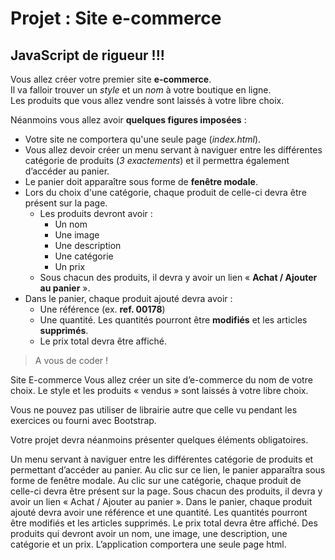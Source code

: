 # Projet : Site e-commerce

## JavaScript de rigueur !!!
​Vous allez créer votre premier site **e-commerce**.  
Il va falloir trouver un *style* et un *nom* à votre boutique en ligne.  
Les produits que vous allez vendre sont laissés à votre libre choix.  

Néanmoins vous allez avoir **quelques figures imposées** :
​
- Votre site ne comportera qu'une seule page (*index.html*).
- Vous allez devoir créer un menu servant à naviguer entre les différentes catégorie de produits (*3 exactements*) et il permettra également d’accéder au panier.
- Le panier doit apparaître sous forme de **fenêtre modale**.
- Lors du choix d'une catégorie, chaque produit de celle-ci devra être présent sur la page.
    - Les produits devront avoir :
        - Un nom
        - Une image
        - Une description
        - Une catégorie
        - Un prix
    - Sous chacun des produits, il devra y avoir un lien « **Achat / Ajouter au panier** ».​
- Dans le panier, chaque produit ajouté devra avoir :
    - Une référence (ex. **ref. 00178**)
    - Une quantité. Les quantités pourront être **modifiés** et les articles **supprimés**.
    - Le prix total devra être affiché.

> A vous de coder !


Site E-commerce
​Vous allez créer un site d’e-commerce du nom de votre choix. Le style et les produits « vendus » sont laissés à votre libre choix.

Vous ne pouvez pas utiliser de librairie autre que celle vu pendant les exercices ou fourni avec Bootstrap.

Votre projet devra néanmoins présenter quelques éléments obligatoires.​

Un menu servant à naviguer entre les différentes catégorie de produits et permettant d’accéder au panier. Au clic sur ce lien, le panier apparaîtra sous forme de fenêtre modale. Au clic sur une catégorie, chaque produit de celle-ci devra être présent sur la page. Sous chacun des produits, il devra y avoir un lien « Achat / Ajouter au panier ».​
Dans le panier, chaque produit ajouté devra avoir une référence et une quantité. Les quantités pourront être modifiés et les articles supprimés. Le prix total devra être affiché.​
Des produits qui devront avoir un nom, une image, une description, une catégorie et un prix.​
L’application comportera une seule page html.​

